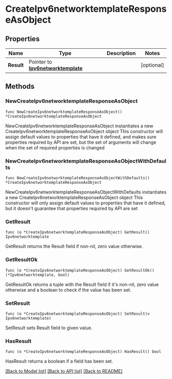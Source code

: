 # CreateIpv6networktemplateResponseAsObject

## Properties

Name | Type | Description | Notes
------------ | ------------- | ------------- | -------------
**Result** | Pointer to [**Ipv6networktemplate**](Ipv6networktemplate.md) |  | [optional] 

## Methods

### NewCreateIpv6networktemplateResponseAsObject

`func NewCreateIpv6networktemplateResponseAsObject() *CreateIpv6networktemplateResponseAsObject`

NewCreateIpv6networktemplateResponseAsObject instantiates a new CreateIpv6networktemplateResponseAsObject object
This constructor will assign default values to properties that have it defined,
and makes sure properties required by API are set, but the set of arguments
will change when the set of required properties is changed

### NewCreateIpv6networktemplateResponseAsObjectWithDefaults

`func NewCreateIpv6networktemplateResponseAsObjectWithDefaults() *CreateIpv6networktemplateResponseAsObject`

NewCreateIpv6networktemplateResponseAsObjectWithDefaults instantiates a new CreateIpv6networktemplateResponseAsObject object
This constructor will only assign default values to properties that have it defined,
but it doesn't guarantee that properties required by API are set

### GetResult

`func (o *CreateIpv6networktemplateResponseAsObject) GetResult() Ipv6networktemplate`

GetResult returns the Result field if non-nil, zero value otherwise.

### GetResultOk

`func (o *CreateIpv6networktemplateResponseAsObject) GetResultOk() (*Ipv6networktemplate, bool)`

GetResultOk returns a tuple with the Result field if it's non-nil, zero value otherwise
and a boolean to check if the value has been set.

### SetResult

`func (o *CreateIpv6networktemplateResponseAsObject) SetResult(v Ipv6networktemplate)`

SetResult sets Result field to given value.

### HasResult

`func (o *CreateIpv6networktemplateResponseAsObject) HasResult() bool`

HasResult returns a boolean if a field has been set.


[[Back to Model list]](../README.md#documentation-for-models) [[Back to API list]](../README.md#documentation-for-api-endpoints) [[Back to README]](../README.md)


